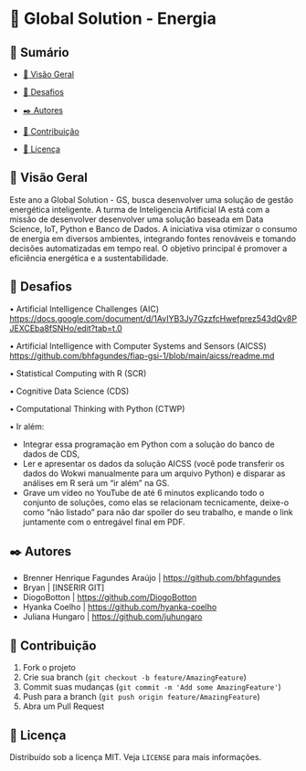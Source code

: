 # 🔋 Global Solution - Energia 

## 📝 Sumário

  - [👀 Visão Geral](#-visão-geral)

  - [🚀 Desafios](#-desafios)

  - [✒️ Autores](#-autores)

  - [🤝 Contribuição](#-contribuição)

  - [📄 Licença](#-licença)

## 👀 Visão Geral
Este ano a Global Solution - GS, busca desenvolver uma solução de gestão energética inteligente. A turma de Inteligencia Artificial IA está com a missão de desenvolver desenvolver uma solução baseada em Data Science, IoT, Python e Banco de Dados.
A iniciativa visa otimizar o consumo de energia em diversos ambientes, integrando fontes renováveis e tomando decisões automatizadas em tempo real. O objetivo principal é promover a eficiência energética e a sustentabilidade.

## 🚀 Desafios

•	Artificial Intelligence Challenges (AIC) 
  https://docs.google.com/document/d/1AyIYB3Jy7GzzfcHwefprez543dQv8PJEXCEba8fSNHo/edit?tab=t.0

•	Artificial Intelligence with Computer Systems and Sensors (AICSS)
  https://github.com/bhfagundes/fiap-gsi-1/blob/main/aicss/readme.md

•	Statistical Computing with R (SCR) 

•	Cognitive Data Science (CDS) 

•	Computational Thinking with Python (CTWP) 

•	Ir além: 
- Integrar essa programação em Python com a solução do banco de dados de CDS,
- Ler e apresentar os dados da solução AICSS (você pode transferir os dados do Wokwi manualmente para um arquivo Python) e disparar as análises em R será um “ir além” na GS.
- Grave um vídeo no YouTube de até 6 minutos explicando todo o conjunto de soluções, como elas se relacionam tecnicamente, deixe-o como “não listado” para não dar spoiler do seu trabalho, e mande o link juntamente com o entregável final em PDF.

## ✒️ Autores
- Brenner Henrique Fagundes Araújo | https://github.com/bhfagundes
- Bryan | [INSERIR GIT]
- DiogoBotton | https://github.com/DiogoBotton
- Hyanka Coelho | https://github.com/hyanka-coelho
- Juliana Hungaro | https://github.com/juhungaro
                                                                                         
## 🤝 Contribuição
1. Fork o projeto
2. Crie sua branch (`git checkout -b feature/AmazingFeature`)
3. Commit suas mudanças (`git commit -m 'Add some AmazingFeature'`)
4. Push para a branch (`git push origin feature/AmazingFeature`)
5. Abra um Pull Request

## 📄 Licença
Distribuído sob a licença MIT. Veja `LICENSE` para mais informações.
